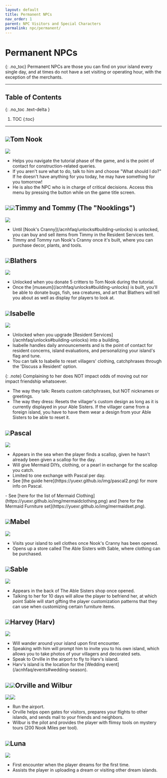 ```yaml
---
layout: default
title: Permanent NPCs
nav_order: 1
parent: NPC Visitors and Special Characters
permalink: npc/permanent/
---
```


# Permanent NPCs
{: .no_toc}
Permanent NPCs are those you can find on your island every single day, and at times do not have a set visiting or operating hour, with the exception of the merchants. 

* * *
## Table of Contents
{: .no_toc .text-delta }

1. TOC
{:toc}
* * *

## <span><img src="https://alexislours.github.io/img/NpcIcon/rco.png" id="heading-icon"></span>Tom Nook
<div class="content">
    <img src="/acnhfaq/assets/NPCPortrait/rco.png">
    <div class="details">
    <ul>
        <li>Helps you navigate the tutorial phase of the game, and is the point of contact for construction-related queries.</li>
        <li>If you aren't sure what to do, talk to him and choose "What should I do?" If he doesn't have anything for you today, he may have something for you tomorrow!</li>
        <li>He is also the NPC who is in charge of critical decisions. Access this menu by pressing the <span class="icon-Minus"></span> button while on the game title screen.</li>
    </ul>
    </div>
</div>

## <span><img src="https://alexislours.github.io/img/NpcIcon/rcm.png" id="heading-icon"></span><span><img src="https://alexislours.github.io/img/NpcIcon/rct.png" id="heading-icon"></span>Timmy and Tommy (The "Nooklings")
<div class="content">
    <img src="/acnhfaq/assets/NPCPortrait/rctrcm.png">
    <div class="details">
    <ul>
        <li>Until [Nook's Cranny](/acnhfaq/unlocks#building-unlocks) is unlocked, you can buy and sell items from Timmy in the Resident Services tent.
        <li>Timmy and Tommy run Nook's Cranny once it's built, where you can purchase decor, plants, and tools.</li>
    </ul>
    </div>
</div>

## <span><img src="https://alexislours.github.io/img/NpcIcon/owl.png" id="heading-icon"></span>Blathers
<div class="content">
    <img src="/acnhfaq/assets/NPCPortrait/owl.png">
    <div class="details">
    <ul>
        <li>Unlocked when you donate 5 critters to Tom Nook during the tutorial.
        <li>Once the [museum](/acnhfaq/unlocks#building-unlocks) is built, you'll be able to donate bugs, fish, sea creatures, and art that Blathers will tell you about as well as display for players to look at. </li>
    </ul>
    </div>
</div>

## <span><img src="https://alexislours.github.io/img/NpcIcon/sza.png" id="heading-icon"></span>Isabelle
<div class="content">
    <img src="/acnhfaq/assets/NPCPortrait/owl.png">
    <div class="details">
    <ul>
        <li>Unlocked when you upgrade [Resident Services](/acnhfaq/unlocks#building-unlocks) into a building.</li>
        <li>Isabelle handles daily announcements and is the point of contact for resident concerns, island evaluations, and personalizing your island's flag and tune.</li>
        <li>You can talk to Isabelle to reset villagers' clothing, catchphrases through the 'Discuss a Resident' option.</li>        
    </ul>
    </div>
</div>

{: .note}
Complaining to her does NOT impact odds of moving out nor impact friendship whatsoever.
- The way they talk: Resets custom catchphrases, but NOT nicknames or greetings.
- The way they dress: Resets the villager's custom design as long as it is currently displayed in your Able Sisters. If the villager came from a foreign island, you have to have them wear a design from your Able Sisters to be able to reset it.

## <span><img src="https://alexislours.github.io/img/NpcIcon/seo.png" id="heading-icon"></span>Pascal
<div class="content">
    <img src="/acnhfaq/assets/NPCPortrait/seo.png">
    <div class="details">
    <ul>
        <li>Appears in the sea when the player finds a scallop, given he hasn't already been given a scallop for the day.</li>
        <li>Will give Mermaid DIYs, clothing, or a pearl in exchange for the scallop you catch.</li>
        <li>Limited to one exchange with Pascal per day.</li>
        <li>See [the guide here](https://yuexr.github.io/img/pascal2.png) for more info on Pascal.</li>
    </ul>
    </div>
</div>
- See [here for the list of Mermaid Clothing](https://yuexr.github.io/img/mermaidclothing.png) and [here for the Mermaid Furniture set](https://yuexr.github.io/img/mermaidset.png).

## <span><img src="https://alexislours.github.io/img/NpcIcon/hgh.png" id="heading-icon"></span>Mabel
<div class="content">
    <img src="/acnhfaq/assets/NPCPortrait/hgh.png">
    <div class="details">
    <ul>
        <li>Visits your island to sell clothes once Nook's Cranny has been opened.</li>
        <li>Opens up a store called The Able Sisters with Sable, where clothing can be purchased.</li>
    </ul>
    </div>
</div>

## <span><img src="https://alexislours.github.io/img/NpcIcon/hgs.png" id="heading-icon"></span>Sable
<div class="content">
    <img src="/acnhfaq/assets/NPCPortrait/hgs.png">
    <div class="details">
    <ul>
        <li>Appears in the back of The Able Sisters shop once opened.</li>
        <li>Talking to her for 10 days will allow the player to befriend her, at which point Sable will start gifting the player customization patterns that they can use when customizing certain furniture items.</li>
    </ul>
    </div>
</div>

## <span><img src="https://alexislours.github.io/img/NpcIcon/spn.png" id="heading-icon"></span>Harvey (Harv)
<div class="content">
    <img src="/acnhfaq/assets/NPCPortrait/spn.png">
    <div class="details">
    <ul>
        <li>Will wander around your island upon first encounter.</li>
        <li>Speaking with him will prompt him to invite you to his own island, which allows you to take photos of your villagers and decorated sets.</li>
        <li>Speak to Orville in the airport to fly to Harv's island.</li>
        <li>Harv's island is the location for the [Wedding event](/acnhfaq/events#wedding-season).</li>
    </ul>
    </div>
</div>

## <span><img src="https://alexislours.github.io/img/layout/SwkbdTextAreaIconDal^w.png" id="heading-icon"></span><span><img src="https://alexislours.github.io/img/NpcIcon/doc.png" id="heading-icon"></span>Orville and Wilbur
<div class="content">
    <img src="/acnhfaq/assets/NPCPortrait/doc.png"><img src="/acnhfaq/assets/NPCPortrait/dod.png">
    <div class="details">
    <ul>
        <li>Run the airport.</li>
        <li>Orville helps open gates for visitors, prepares your flights to other islands, and sends mail to your friends and neighbors.</li>
        <li>Wilbur is the pilot and provides the player with flimsy tools on mystery tours (200 Nook Miles per tool).</li>
    </ul>
    </div>
</div>
 
## <span><img src="https://alexislours.github.io/img/NpcIcon/tap.png" id="heading-icon"></span>Luna
<div class="content">
    <img src="/acnhfaq/assets/NPCPortrait/tap.png">
    <div class="details">
    <ul>
        <li>First encounter when the player dreams for the first time.</li>
        <li>Assists the player in uploading a dream or visiting other dream islands.</li>
    </ul>
    </div>
</div>